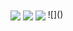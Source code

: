 <img align="center" src="https://github-readme-stats.vercel.app/api?username=spencer741&count_private=true&show_icons=true&theme=light" />
<img align="center" src="https://github-readme-stats.vercel.app/api/wakatime?username=spencer741" />
<img align="center" src="https://page-views.glitch.me/badge?page_id=spencer741.spencer741" />
![]() 







